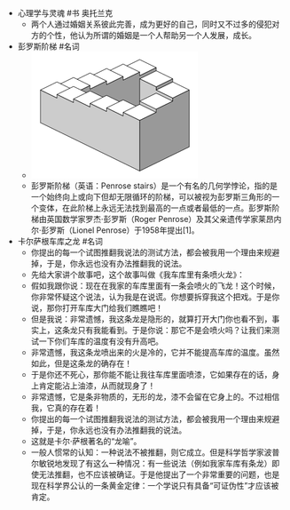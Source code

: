 - 心理学与灵魂 #书 奥托兰克
	- 两个人通过婚姻关系彼此完善，成为更好的自己，同时又不过多的侵犯对方的个性，他认为所谓的婚姻是一个人帮助另一个人发展，成长。
- 彭罗斯阶梯 #名词
	- ![image.png](../assets/image_1661742233285_0.png)
	- 彭罗斯阶梯（英语：Penrose stairs）是一个有名的几何学悖论，指的是一个始终向上或向下但却无限循环的阶梯，可以被视为彭罗斯三角形的一个变体，在此阶梯上永远无法找到最高的一点或者最低的一点。彭罗斯阶梯由英国数学家罗杰·彭罗斯（Roger Penrose）及其父亲遗传学家莱昂内尔·彭罗斯（Lionel Penrose）于1958年提出[1]。
- 卡尔萨根车库之龙 #名词
	- 你提出的每一个试图推翻我说法的测试方法，都会被我用一个理由来规避掉，于是，你永远也没有办法推翻我的说法。
	- 先给大家讲个故事吧，这个故事叫做《我车库里有条喷火龙》：
	- 假如我跟你说：现在在我家的车库里面有一条会喷火的飞龙！这个时候，你非常怀疑这个说法，认为我是在说谎。你想要拆穿我这个把戏。于是你说，那你打开车库大门给我们瞧瞧吧！
	- 但是我说：非常遗憾，我这条龙是隐形的，就算打开大门你也看不到，事实上，这条龙只有我能看到。于是你说：那它不是会喷火吗？让我们来测试一下你们车库的温度有没有升高吧。
	- 非常遗憾，我这条龙喷出来的火是冷的，它并不能提高车库的温度。虽然如此，但是这条龙的确存在！
	- 于是你还不死心，那你能不能让我往车库里面喷漆，它如果存在的话，身上肯定能沾上油漆，从而就现身了！
	- 非常遗憾，它是条非物质的，无形的龙，漆不会留在它身上的。不过相信我，它真的存在着！
	- 你提出的每一个试图推翻我说法的测试方法，都会被我用一个理由来规避掉，于是，你永远也没有办法推翻我的说法。
	- 这就是卡尔·萨根著名的“龙喻”。
	- 一般人惯常的认知：一种说法不被推翻，则它成立。但是科学哲学家波普尔敏锐地发现了有这么一种情况：有一些说法（例如我家车库有条龙）即使无法推翻，也不应该被确证。于是他提出了一个非常重要的问题，也是现在科学界公认的一条黄金定律：一个学说只有具备“可证伪性”才应该被肯定。